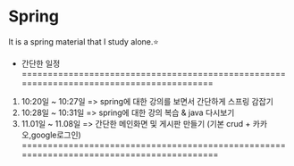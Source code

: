 # Spring
 It is a spring material that I study alone.:star:
 
 - 간단한 일정 
 ========================================================================================
 1. 10:20일 ~ 10:27일 => spring에 대한 강의를 보면서 간단하게 스프링 감잡기
 2. 10:28일 ~ 10:31일 => spring에 대한 강의 복습 & java 다시보기
 3. 11.01일 ~ 11.08일 => 간단한 메인화면 및 게시판 만들기 (기본 crud + 카카오,google로그인)
 =========================================================================================
